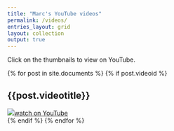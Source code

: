 ```yaml
---
title: "Marc's YouTube videos"
permalink: /videos/
entries_layout: grid
layout: collection
output: true
---
```


Click on the thumbnails to view on YouTube.

{% for post in site.documents %}
    {% if post.videoid %}
<div>
<h2>{{post.videotitle}}</h2>
<article>
<a href="https://www.youtube.com/watch?v={{post.videoid}}"><img src="/assets/images/thumbnails/{{post.videoid}}.jpg">watch on YouTube</a>
</article>
</div>
    {% endif %}
{% endfor %}
